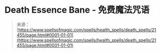 <!--yml

category: 未分类

date: 2024-06-12 19:04:57

-->

# Death Essence Bane - 免费魔法咒语

> 来源：[https://www.spellsofmagic.com/spells/health_spells/death_spells/21455/page.html#0001-01-01](https://www.spellsofmagic.com/spells/health_spells/death_spells/21455/page.html#0001-01-01)
